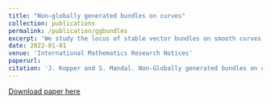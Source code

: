 ```yaml
---
title: "Non–globally generated bundles on curves"
collection: publications
permalink: /publication/ggbundles
excerpt: 'We study the locus of stable vector bundles on smooth curves that fail to be globally generated. We compute the dimension of this locus and study its irreducibility. Joint work with Sayanta Mandal.'
date: 2022-01-01
venue: 'International Mathematics Research Notices'
paperurl:
citation: 'J. Kopper and S. Mandal. Non-Globally generated bundles on curves. <i>International Mathematics Research Notices</i> (2022), to appear.'
---
```


[Download paper here](http://jmkopper.github.io/files/ggbundles.pdf)
